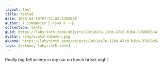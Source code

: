 ```yaml
---
layout: text
title: Texted
date: 2025-04-18T07:12:03.530358Z
author: ⸸ commander ░ nova ⸸ :~$
collection: texts
guid: https://labyrinth.zone/objects/20c1de7e-11bb-47c0-b3b4-37608054a7d6
avatar: /img/avatar/daemon.png
akkoma: https://labyrinth.zone/objects/20c1de7e-11bb-47c0-b3b4-37608054a7d6
tags: [akkoma, labyrinth-zone]
---
```


<p>Really big fell asleep in my car on lunch break night</p>